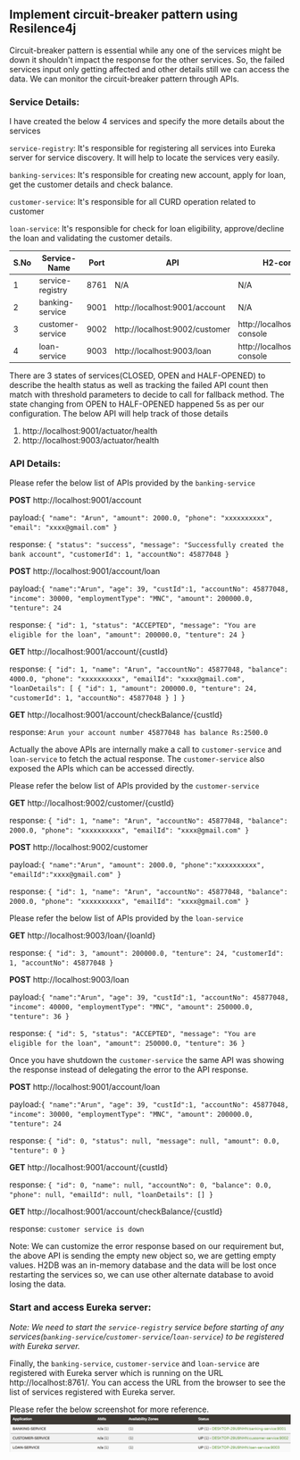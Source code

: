 ## Implement circuit-breaker pattern using Resilence4j
Circuit-breaker pattern is essential while any one of the services might be down it shouldn't impact the response for the other services. So, the failed services input only getting affected and other details still we can access the data.
We can monitor the circuit-breaker pattern through APIs.

### Service Details:
I have created the below 4 services and specify the more details about the services

`service-registry`: It's responsible for registering all services into Eureka server for service discovery. It will help to locate the services very easily.

`banking-services`: It's responsible for creating new account, apply for loan, get the customer details and check balance.

`customer-service`: It's responsible for all CURD operation related to customer

`loan-service`: It's responsible for check for loan eligibility, approve/decline the loan and validating the customer details.

|S.No| Service-Name|Port| API                            | H2-console                       | DB Url               |
-----|-------------|----|--------------------------------|----------------------------------|----------------------|
1| service-registry|8761| N/A                            | N/A                              | N/A                  |
2| banking-service|9001| http://localhost:9001/account  | N/A                              | N/A                  |
3| customer-service|9002| http://localhost:9002/customer | http://localhost:9002/h2-console | jdbc:h2:mem:customer |
4| loan-service|9003| http://localhost:9003/loan     | http://localhost:9003/h2-console | jdbc:h2:mem:loan     |

There are 3 states of services(CLOSED, OPEN and HALF-OPENED) to describe the health status as well as tracking the failed API count then match with threshold parameters to decide to call for fallback method. 
The state changing from OPEN to HALF-OPENED happened 5s as per our configuration.
The below API will help track of those details
1. http://localhost:9001/actuator/health
2. http://localhost:9003/actuator/health

### API Details:
Please refer the below list of APIs provided by the `banking-service`

**POST** http://localhost:9001/account

payload:`{
"name": "Arun",
"amount": 2000.0,
"phone": "xxxxxxxxxx",
"email": "xxxx@gmail.com"
}`

response: `{
"status": "success",
"message": "Successfully created the bank account",
"customerId": 1,
"accountNo": 45877048
}`

**POST** http://localhost:9001/account/loan

payload:`{
"name":"Arun",
"age": 39,
"custId":1,
"accountNo": 45877048,
"income": 30000,
"employmentType": "MNC",
"amount": 200000.0,
"tenture": 24
`

response: `{
"id": 1,
"status": "ACCEPTED",
"message": "You are eligible for the loan",
"amount": 200000.0,
"tenture": 24
}`

**GET** http://localhost:9001/account/{custId}

response: `{
"id": 1,
"name": "Arun",
"accountNo": 45877048,
"balance": 4000.0,
"phone": "xxxxxxxxxx",
"emailId": "xxxx@gmail.com",
"loanDetails": [
{
"id": 1,
"amount": 200000.0,
"tenture": 24,
"customerId": 1,
"accountNo": 45877048
}
]
}`

**GET** http://localhost:9001/account/checkBalance/{custId}

response: `Arun your account number 45877048 has balance Rs:2500.0`

Actually the above APIs are internally make a call to `customer-service` and `loan-service` to fetch the actual response. The `customer-service` also exposed the APIs which can be accessed directly.

Please refer the below list of APIs provided by the `customer-service`

**GET** http://localhost:9002/customer/{custId}

response: `{
"id": 1,
"name": "Arun",
"accountNo": 45877048,
"balance": 2000.0,
"phone": "xxxxxxxxxx",
"emailId": "xxxx@gmail.com"
}`

**POST** http://localhost:9002/customer

payload:`{
"name":"Arun",
"amount": 2000.0,
"phone":"xxxxxxxxxx",
"emailId":"xxxx@gmail.com"
}`

response: `{
"id": 1,
"name": "Arun",
"accountNo": 45877048,
"balance": 2000.0,
"phone": "xxxxxxxxxx",
"emailId": "xxxx@gmail.com"
}`

Please refer the below list of APIs provided by the `loan-service`

**GET** http://localhost:9003/loan/{loanId}

response: `{
"id": 3,
"amount": 200000.0,
"tenture": 24,
"customerId": 1,
"accountNo": 45877048
}`

**POST** http://localhost:9003/loan

payload:`{
"name":"Arun",
"age": 39,
"custId":1,
"accountNo": 45877048,
"income": 40000,
"employmentType": "MNC",
"amount": 250000.0,
"tenture": 36
}`

response: `{
"id": 5,
"status": "ACCEPTED",
"message": "You are eligible for the loan",
"amount": 250000.0,
"tenture": 36
}`

Once you have shutdown the `customer-service` the same API was showing the response instead of delegating the error to the API response.

**POST** http://localhost:9001/account/loan

payload:`{
"name":"Arun",
"age": 39,
"custId":1,
"accountNo": 45877048,
"income": 30000,
"employmentType": "MNC",
"amount": 200000.0,
"tenture": 24
`

response: `{
"id": 0,
"status": null,
"message": null,
"amount": 0.0,
"tenture": 0
}`

**GET** http://localhost:9001/account/{custId}

response: `{
"id": 0,
"name": null,
"accountNo": 0,
"balance": 0.0,
"phone": null,
"emailId": null,
"loanDetails": []
}`

**GET** http://localhost:9001/account/checkBalance/{custId}

response: `customer service is down`

Note: We can customize the error response based on our requirement but, the above API is sending the empty new object so, we are getting empty values. H2DB was an in-memory database and the data will be lost once restarting the services so, we can use other alternate database to avoid losing the data.

### Start and access Eureka server:
*Note: We need to start the `service-registry` service before starting of any services(`banking-service`/`customer-service`/`loan-service`) to be registered with Eureka server.*

Finally, the `banking-service`, `customer-service` and `loan-service` are registered with Eureka server which is running on the URL http://localhost:8761/. You can access the URL from the browser to see the list of services registered with Eureka server.

Please refer the below screenshot for more reference.
![service_discovery.png](_img/service_discovery.png)